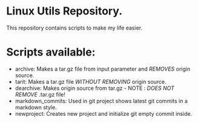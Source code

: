# Linux Utils Repository.

This repository contains scripts to make my life easier.

# Scripts available:

- archive: Makes a tar.gz file from input parameter and *REMOVES* origin source.
- tarit: Makes a tar.gz file *WITHOUT REMOVING* origin source.
- dearchive: Makes origin source from tar.gz - NOTE : *DOES NOT REMOVE* .tar.gz file!
- markdown_commits: Used in git project shows latest git commits in a markdown style.
- newproject: Creates new project and initialize git empty commit inside.
